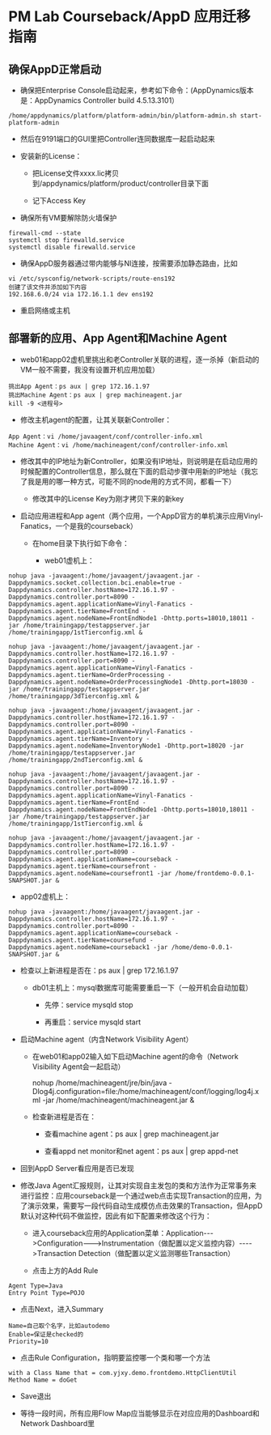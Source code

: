 # PM Lab Courseback/AppD 应用迁移指南

## 确保AppD正常启动

-   确保把Enterprise Console启动起来，参考如下命令：(AppDynamics版本是：AppDynamics Controller build 4.5.13.3101）

~~~~~~~~~~~~~~~~~~~~~~~~~~~~~~~~~~~~~~~~~~~~~~~~~~~~~~~~~~~~~~~~~~~~~~~~~~~~~~~~
/home/appdynamics/platform/platform-admin/bin/platform-admin.sh start-platform-admin
~~~~~~~~~~~~~~~~~~~~~~~~~~~~~~~~~~~~~~~~~~~~~~~~~~~~~~~~~~~~~~~~~~~~~~~~~~~~~~~~

-   然后在9191端口的GUI里把Controller连同数据库一起启动起来

-   安装新的License：

    -   把License文件xxxx.lic拷贝到/appdynamics/platform/product/controller目录下面

    -   记下Access Key

-   确保所有VM要解除防火墙保护

~~~~~~~~~~~~~~~~~~~~~~~~~~~~~~~~~~~~~~~~~~~~~~~~~~~~~~~~~~~~~~~~~~~~~~~~~~~~~~~~
firewall-cmd --state
systemctl stop firewalld.service
systemctl disable firewalld.service
~~~~~~~~~~~~~~~~~~~~~~~~~~~~~~~~~~~~~~~~~~~~~~~~~~~~~~~~~~~~~~~~~~~~~~~~~~~~~~~~

-   确保AppD服务器通过带内能够与NI连接，按需要添加静态路由，比如

~~~~~~~~~~~~~~~~~~~~~~~~~~~~~~~~~~~~~~~~~~~~~~~~~~~~~~~~~~~~~~~~~~~~~~~~~~~~~~~~
vi /etc/sysconfig/network-scripts/route-ens192    
创建了该文件并添加如下内容
192.168.6.0/24 via 172.16.1.1 dev ens192
~~~~~~~~~~~~~~~~~~~~~~~~~~~~~~~~~~~~~~~~~~~~~~~~~~~~~~~~~~~~~~~~~~~~~~~~~~~~~~~~

-   重启网络或主机

## 部署新的应用、App Agent和Machine Agent

-   web01和app02虚机里挑出和老Controller关联的进程，逐一杀掉（新启动的VM一般不需要，我没有设置开机应用加载）

~~~~~~~~~~~~~~~~~~~~~~~~~~~~~~~~~~~~~~~~~~~~~~~~~~~~~~~~~~~~~~~~~~~~~~~~~~~~~~~~
挑出App Agent：ps aux | grep 172.16.1.97
挑出Machine Agent：ps aux | grep machineagent.jar
kill -9 <进程号>
~~~~~~~~~~~~~~~~~~~~~~~~~~~~~~~~~~~~~~~~~~~~~~~~~~~~~~~~~~~~~~~~~~~~~~~~~~~~~~~~

-   修改主机agent的配置，让其关联新Controller：

~~~~~~~~~~~~~~~~~~~~~~~~~~~~~~~~~~~~~~~~~~~~~~~~~~~~~~~~~~~~~~~~~~~~~~~~~~~~~~~~
App Agent：vi /home/javaagent/conf/controller-info.xml
Machine Agent：vi /home/machineagent/conf/controller-info.xml
~~~~~~~~~~~~~~~~~~~~~~~~~~~~~~~~~~~~~~~~~~~~~~~~~~~~~~~~~~~~~~~~~~~~~~~~~~~~~~~~

-   修改其中的IP地址为新Controller，如果没有IP地址，则说明是在启动应用的时候配置的Controller信息，那么就在下面的启动步骤中用新的IP地址（我忘了我是用的哪一种方式，可能不同的node用的方式不同，都看一下）

    -   修改其中的License Key为刚才拷贝下来的新key

-   启动应用进程和App
    agent（两个应用，一个AppD官方的单机演示应用Vinyl-Fanatics，一个是我的courseback）

    -   在home目录下执行如下命令：

        -   web01虚机上：

~~~~~~~~~~~~~~~~~~~~~~~~~~~~~~~~~~~~~~~~~~~~~~~~~~~~~~~~~~~~~~~~~~~~~~~~~~~~~~~~
nohup java -javaagent:/home/javaagent/javaagent.jar -Dappdynamics.socket.collection.bci.enable=true -Dappdynamics.controller.hostName=172.16.1.97 -Dappdynamics.controller.port=8090 -Dappdynamics.agent.applicationName=Vinyl-Fanatics -Dappdynamics.agent.tierName=FrontEnd -Dappdynamics.agent.nodeName=FrontEndNode1 -Dhttp.ports=18010,18011 -jar /home/trainingapp/testappserver.jar /home/trainingapp/1stTierconfig.xml &
~~~~~~~~~~~~~~~~~~~~~~~~~~~~~~~~~~~~~~~~~~~~~~~~~~~~~~~~~~~~~~~~~~~~~~~~~~~~~~~~

~~~~~~~~~~~~~~~~~~~~~~~~~~~~~~~~~~~~~~~~~~~~~~~~~~~~~~~~~~~~~~~~~~~~~~~~~~~~~~~~
nohup java -javaagent:/home/javaagent/javaagent.jar -Dappdynamics.controller.hostName=172.16.1.97 -Dappdynamics.controller.port=8090 -Dappdynamics.agent.applicationName=Vinyl-Fanatics -Dappdynamics.agent.tierName=OrderProcessing -Dappdynamics.agent.nodeName=OrderProcessingNode1 -Dhttp.port=18030 -jar /home/trainingapp/testappserver.jar /home/trainingapp/3dTierconfig.xml &
~~~~~~~~~~~~~~~~~~~~~~~~~~~~~~~~~~~~~~~~~~~~~~~~~~~~~~~~~~~~~~~~~~~~~~~~~~~~~~~~

~~~~~~~~~~~~~~~~~~~~~~~~~~~~~~~~~~~~~~~~~~~~~~~~~~~~~~~~~~~~~~~~~~~~~~~~~~~~~~~~
nohup java -javaagent:/home/javaagent/javaagent.jar -Dappdynamics.controller.hostName=172.16.1.97 -Dappdynamics.controller.port=8090 -Dappdynamics.agent.applicationName=Vinyl-Fanatics -Dappdynamics.agent.tierName=Inventory -Dappdynamics.agent.nodeName=InventoryNode1 -Dhttp.port=18020 -jar /home/trainingapp/testappserver.jar /home/trainingapp/2ndTierconfig.xml &
~~~~~~~~~~~~~~~~~~~~~~~~~~~~~~~~~~~~~~~~~~~~~~~~~~~~~~~~~~~~~~~~~~~~~~~~~~~~~~~~

~~~~~~~~~~~~~~~~~~~~~~~~~~~~~~~~~~~~~~~~~~~~~~~~~~~~~~~~~~~~~~~~~~~~~~~~~~~~~~~~
nohup java -javaagent:/home/javaagent/javaagent.jar -Dappdynamics.controller.hostName=172.16.1.97 -Dappdynamics.controller.port=8090 -Dappdynamics.agent.applicationName=Vinyl-Fanatics -Dappdynamics.agent.tierName=FrontEnd -Dappdynamics.agent.nodeName=FrontEndNode1 -Dhttp.ports=18010,18011 -jar /home/trainingapp/testappserver.jar /home/trainingapp/1stTierconfig.xml &
~~~~~~~~~~~~~~~~~~~~~~~~~~~~~~~~~~~~~~~~~~~~~~~~~~~~~~~~~~~~~~~~~~~~~~~~~~~~~~~~

~~~~~~~~~~~~~~~~~~~~~~~~~~~~~~~~~~~~~~~~~~~~~~~~~~~~~~~~~~~~~~~~~~~~~~~~~~~~~~~~
nohup java -javaagent:/home/javaagent/javaagent.jar -Dappdynamics.controller.hostName=172.16.1.97 -Dappdynamics.controller.port=8090 -Dappdynamics.agent.applicationName=courseback -Dappdynamics.agent.tierName=coursefront -Dappdynamics.agent.nodeName=coursefront1 -jar /home/frontdemo-0.0.1-SNAPSHOT.jar &
~~~~~~~~~~~~~~~~~~~~~~~~~~~~~~~~~~~~~~~~~~~~~~~~~~~~~~~~~~~~~~~~~~~~~~~~~~~~~~~~

-   app02虚机上：

~~~~~~~~~~~~~~~~~~~~~~~~~~~~~~~~~~~~~~~~~~~~~~~~~~~~~~~~~~~~~~~~~~~~~~~~~~~~~~~~
nohup java -javaagent:/home/javaagent/javaagent.jar -Dappdynamics.controller.hostName=172.16.1.97 -Dappdynamics.controller.port=8090 -Dappdynamics.agent.applicationName=courseback -Dappdynamics.agent.tierName=coursefund -Dappdynamics.agent.nodeName=courseback1 -jar /home/demo-0.0.1-SNAPSHOT.jar &
~~~~~~~~~~~~~~~~~~~~~~~~~~~~~~~~~~~~~~~~~~~~~~~~~~~~~~~~~~~~~~~~~~~~~~~~~~~~~~~~

-   检查以上新进程是否在：ps aux \| grep 172.16.1.97

    -   db01主机上：mysql数据库可能需要重启一下（一般开机会自动加载）

        -   先停：service mysqld stop

        -   再重启：service mysqld start

-   启动Machine agent（内含Network Visibility Agent）

    -   在web01和app02输入如下启动Machine agent的命令（Network Visibility
        Agent会一起启动）

        nohup /home/machineagent/jre/bin/java
        \-Dlog4j.configuration=file:/home/machineagent/conf/logging/log4j.xml
        \-jar /home/machineagent/machineagent.jar &

    -   检查新进程是否在：

        -   查看machine agent：ps aux \| grep machineagent.jar

        -   查看appd net monitor和net agent：ps aux \| grep appd-net

-   回到AppD Server看应用是否已发现

-   修改Java
    Agent汇报规则，让其对实现自主发包的类和方法作为正常事务来进行监控：应用courseback是一个通过web点击实现Transaction的应用，为了演示效果，需要写一段代码自动生成模仿点击效果的Transaction，但AppD默认对这种代码不做监控，因此有如下配置来修改这个行为：

    -   进入courseback应用的Application菜单：Application---\>Configuration---\>Instrumentation（做配置以定义监控内容）----\>Transaction
        Detection（做配置以定义监测哪些Transaction）

    -   点击上方的Add Rule

~~~~~~~~~~~~~~~~~~~~~~~~~~~~~~~~~~~~~~~~~~~~~~~~~~~~~~~~~~~~~~~~~~~~~~~~~~~~~~~~
Agent Type=Java
Entry Point Type=POJO
~~~~~~~~~~~~~~~~~~~~~~~~~~~~~~~~~~~~~~~~~~~~~~~~~~~~~~~~~~~~~~~~~~~~~~~~~~~~~~~~

-   点击Next，进入Summary

~~~~~~~~~~~~~~~~~~~~~~~~~~~~~~~~~~~~~~~~~~~~~~~~~~~~~~~~~~~~~~~~~~~~~~~~~~~~~~~~
Name=自己取个名字，比如autodemo
Enable=保证是checked的
Priority=10
~~~~~~~~~~~~~~~~~~~~~~~~~~~~~~~~~~~~~~~~~~~~~~~~~~~~~~~~~~~~~~~~~~~~~~~~~~~~~~~~

-   点击Rule Configuration，指明要监控哪一个类和哪一个方法

~~~~~~~~~~~~~~~~~~~~~~~~~~~~~~~~~~~~~~~~~~~~~~~~~~~~~~~~~~~~~~~~~~~~~~~~~~~~~~~~
with a Class Name that = com.yjxy.demo.frontdemo.HttpClientUtil
Method Name = doGet
~~~~~~~~~~~~~~~~~~~~~~~~~~~~~~~~~~~~~~~~~~~~~~~~~~~~~~~~~~~~~~~~~~~~~~~~~~~~~~~~

-   Save退出

-   等待一段时间，所有应用Flow Map应当能够显示在对应应用的Dashboard和Network
    Dashboard里
